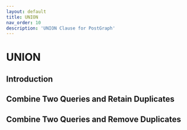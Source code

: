 ```yaml
---
layout: default
title: UNION
nav_order: 10
description: 'UNION Clause for PostGraph'
---
```


# UNION

## Introduction

## Combine Two Queries and Retain Duplicates

## Combine Two Queries and Remove Duplicates



